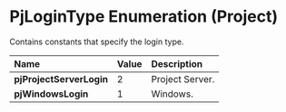 
# PjLoginType Enumeration (Project)

Contains constants that specify the login type.



|**Name**|**Value**|**Description**|
|:-----|:-----|:-----|
| **pjProjectServerLogin**|2|Project Server.|
| **pjWindowsLogin**|1|Windows.|
